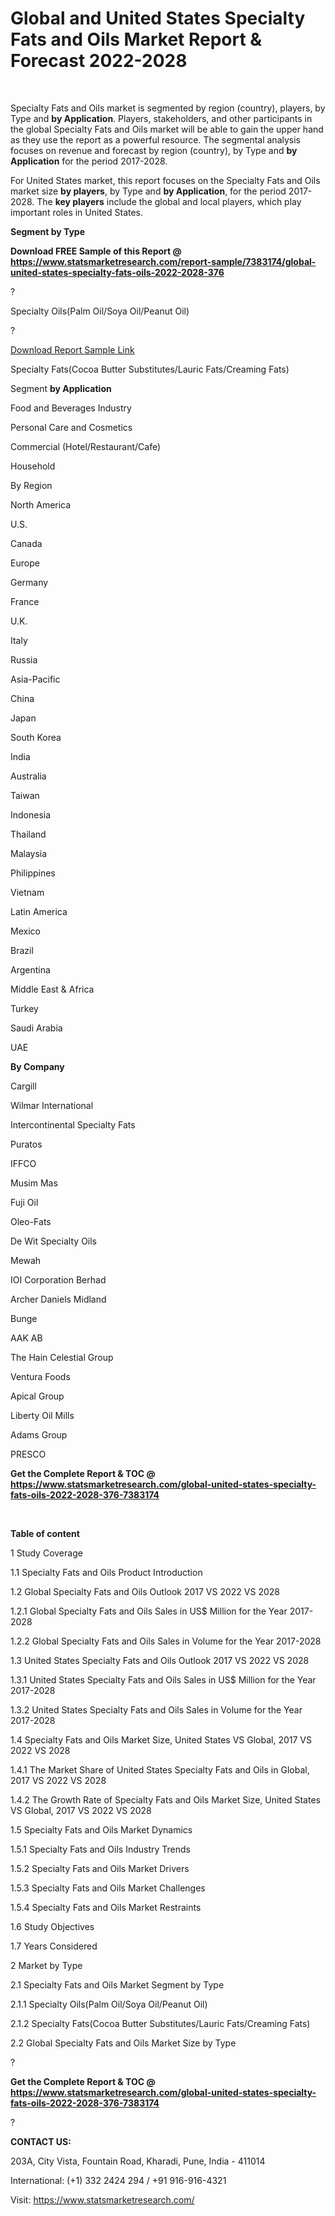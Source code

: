 <h1>Global and United States Specialty Fats and Oils Market Report & Forecast 2022-2028</h1><br/><p>Specialty Fats and Oils market is segmented by region (country), players, by Type and <strong>by Application</strong>. Players, stakeholders, and other participants in the global Specialty Fats and Oils market will be able to gain the upper hand as they use the report as a powerful resource. The segmental analysis focuses on revenue and forecast by region (country), by Type and <strong>by Application</strong> for the period 2017-2028.</p>
 
 
 
 <p>For United States market, this report focuses on the Specialty Fats and Oils market size <strong>by players</strong>, by Type and <strong>by Application</strong>, for the period 2017-2028. The <strong>key players</strong> include the global and local players, which play important roles in United States.</p>
 
 
 
 <p><strong>Segment by Type</strong></p>
 
 
 
 <div><b>Download FREE Sample of this Report @ <a href="https://www.statsmarketresearch.com/download-free-sample/7383174/global-united-states-specialty-fats-oils-2022-2028-376">https://www.statsmarketresearch.com/report-sample/7383174/global-united-states-specialty-fats-oils-2022-2028-376</a></b></div>
 
 
 
 <p>? </p>
 
 
 
 <p>Specialty Oils(Palm Oil/Soya Oil/Peanut Oil)</p>
 
 
 
 <p>? </p>
 
 
 
 <p><a href="https://www.statsmarketresearch.com/download-free-sample/7383174/global-united-states-specialty-fats-oils-2022-2028-376">Download Report Sample Link</a></p>
 
 
 
 <p>Specialty Fats(Cocoa Butter Substitutes/Lauric Fats/Creaming Fats)</p>
 
 
 
 <p>Segment <strong>by Application</strong></p>
 
 
 
 <p>Food and Beverages Industry</p>
 
 
 
 <p>Personal Care and Cosmetics</p>
 
 
 
 <p>Commercial (Hotel/Restaurant/Cafe)</p>
 
 
 
 <p>Household</p>
 
 
 
 <p>By Region</p>
 
 
 
 <p>North America</p>
 
 
 
 <p>U.S.</p>
 
 
 
 <p>Canada</p>
 
 
 
 <p>Europe</p>
 
 
 
 <p>Germany</p>
 
 
 
 <p>France</p>
 
 
 
 <p>U.K.</p>
 
 
 
 <p>Italy</p>
 
 
 
 <p>Russia</p>
 
 
 
 <p>Asia-Pacific</p>
 
 
 
 <p>China</p>
 
 
 
 <p>Japan</p>
 
 
 
 <p>South Korea</p>
 
 
 
 <p>India</p>
 
 
 
 <p>Australia</p>
 
 
 
 <p>Taiwan</p>
 
 
 
 <p>Indonesia</p>
 
 
 
 <p>Thailand</p>
 
 
 
 <p>Malaysia</p>
 
 
 
 <p>Philippines</p>
 
 
 
 <p>Vietnam</p>
 
 
 
 <p>Latin America</p>
 
 
 
 <p>Mexico</p>
 
 
 
 <p>Brazil</p>
 
 
 
 <p>Argentina</p>
 
 
 
 <p>Middle East & Africa</p>
 
 
 
 <p>Turkey</p>
 
 
 
 <p>Saudi Arabia</p>
 
 
 
 <p>UAE</p>
 
 
 
 <p><strong>By Company</strong></p>
 
 
 
 <p>Cargill</p>
 
 
 
 <p>Wilmar International</p>
 
 
 
 <p>Intercontinental Specialty Fats</p>
 
 
 
 <p>Puratos</p>
 
 
 
 <p>IFFCO</p>
 
 
 
 <p>Musim Mas</p>
 
 
 
 <p>Fuji Oil</p>
 
 
 
 <p>Oleo-Fats</p>
 
 
 
 <p>De Wit Specialty Oils</p>
 
 
 
 <p>Mewah</p>
 
 
 
 <p>IOI Corporation Berhad</p>
 
 
 
 <p>Archer Daniels Midland</p>
 
 
 
 <p>Bunge</p>
 
 
 
 <p>AAK AB</p>
 
 
 
 <p>The Hain Celestial Group</p>
 
 
 
 <p>Ventura Foods</p>
 
 
 
 <p>Apical Group</p>
 
 
 
 <p>Liberty Oil Mills</p>
 
 
 
 <p>Adams Group</p>
 
 
 
 <p>PRESCO</p>
 
 
 
 <div><b>Get the Complete Report & TOC @ <a href="https://www.statsmarketresearch.com/global-united-states-specialty-fats-oils-2022-2028-376-7383174">https://www.statsmarketresearch.com/global-united-states-specialty-fats-oils-2022-2028-376-7383174</a></b></div>
 
 
 
 <p><br />
 
 <b>Table of content</b></p>
 
 
 
 <p>1 Study Coverage<br />
 
 1.1 Specialty Fats and Oils Product Introduction<br />
 
 1.2 Global Specialty Fats and Oils Outlook 2017 VS 2022 VS 2028<br />
 
 1.2.1 Global Specialty Fats and Oils Sales in US$ Million for the Year 2017-2028<br />
 
 1.2.2 Global Specialty Fats and Oils Sales in Volume for the Year 2017-2028<br />
 
 1.3 United States Specialty Fats and Oils Outlook 2017 VS 2022 VS 2028<br />
 
 1.3.1 United States Specialty Fats and Oils Sales in US$ Million for the Year 2017-2028<br />
 
 1.3.2 United States Specialty Fats and Oils Sales in Volume for the Year 2017-2028<br />
 
 1.4 Specialty Fats and Oils Market Size, United States VS Global, 2017 VS 2022 VS 2028<br />
 
 1.4.1 The Market Share of United States Specialty Fats and Oils in Global, 2017 VS 2022 VS 2028<br />
 
 1.4.2 The Growth Rate of Specialty Fats and Oils Market Size, United States VS Global, 2017 VS 2022 VS 2028<br />
 
 1.5 Specialty Fats and Oils Market Dynamics<br />
 
 1.5.1 Specialty Fats and Oils Industry Trends<br />
 
 1.5.2 Specialty Fats and Oils Market Drivers<br />
 
 1.5.3 Specialty Fats and Oils Market Challenges<br />
 
 1.5.4 Specialty Fats and Oils Market Restraints<br />
 
 1.6 Study Objectives<br />
 
 1.7 Years Considered<br />
 
 2 Market by Type<br />
 
 2.1 Specialty Fats and Oils Market Segment by Type<br />
 
 2.1.1 Specialty Oils(Palm Oil/Soya Oil/Peanut Oil)<br />
 
 2.1.2 Specialty Fats(Cocoa Butter Substitutes/Lauric Fats/Creaming Fats)<br />
 
 2.2 Global Specialty Fats and Oils Market Size by Type<br />
 
 ? </p>
 
 
 
 <div><b>Get the Complete Report & TOC @ <a href="https://www.statsmarketresearch.com/global-united-states-specialty-fats-oils-2022-2028-376-7383174">https://www.statsmarketresearch.com/global-united-states-specialty-fats-oils-2022-2028-376-7383174</a></b></div>
 
 
 
 <p>? </p>
 
 
 
 <p><b>CONTACT US:</b><br />
 
 203A, City Vista, Fountain Road, Kharadi, Pune, India - 411014<br />
 
 International: (+1) 332 2424 294 / +91 916-916-4321<br />
 
 Visit: <a href="https://www.statsmarketresearch.com/">https://www.statsmarketresearch.com/</a></p>